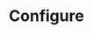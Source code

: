 ---
title: Configure
description: Learn how to configure the basics (site URL and metadata).
weight: 300
---